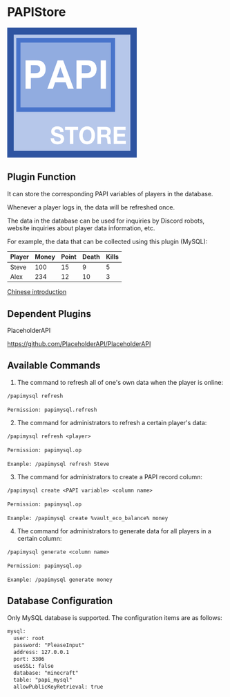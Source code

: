 # PAPIStore

<img src="logo.png" width="300" height="300" alt="image">

## Plugin Function

It can store the corresponding PAPI variables of players in the database.

Whenever a player logs in, the data will be refreshed once.

The data in the database can be used for inquiries by Discord robots, website inquiries about player data information, etc.

For example, the data that can be collected using this plugin (MySQL):

| Player      | Money | Point | Death | Kills |
| -------- | -------- |-------- |-------- |-------- |
| Steve     | 100    | 15 | 9 | 5 |
| Alex  | 234       | 12 | 10 | 3 |

[Chinese introduction](README-zh.md)

## Dependent Plugins

PlaceholderAPI 

https://github.com/PlaceholderAPI/PlaceholderAPI


## Available Commands

1. The command to refresh all of one's own data when the player is online:
```
/papimysql refresh

Permission: papimysql.refresh
```
2. The command for administrators to refresh a certain player's data:
```
/papimysql refresh <player>

Permission: papimysql.op

Example: /papimysql refresh Steve
```
3. The command for administrators to create a PAPI record column:
```
/papimysql create <PAPI variable> <column name>

Permission: papimysql.op

Example: /papimysql create %vault_eco_balance% money
```
4. The command for administrators to generate data for all players in a certain column:
```
/papimysql generate <column name>

Permission: papimysql.op

Example: /papimysql generate money
```

## Database Configuration

Only MySQL database is supported.
The configuration items are as follows:
```
mysql:
  user: root
  password: "PleaseInput"
  address: 127.0.0.1
  port: 3306
  useSSL: false
  database: "minecraft"
  table: "papi_mysql"
  allowPublicKeyRetrieval: true
``` 
